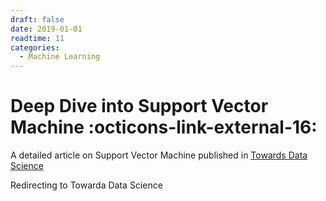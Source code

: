 ```yaml
---
draft: false
date: 2019-01-01 
readtime: 11
categories:
  - Machine Learning
---
```


# Deep Dive into Support Vector Machine :octicons-link-external-16:

A detailed article on Support Vector Machine published in [Towards Data Science]("https://towardsdatascience.com/deep-dive-into-support-vector-machine-654c8d517103")

<!-- more -->
<span class="pub_button">Redirecting to Towarda Data Science</span>
<!-- <script>window.location.href = "https://towardsdatascience.com/deep-dive-into-support-vector-machine-654c8d517103";</script> -->
<script>window.location.href = "https://medium.com/data-science/deep-dive-into-support-vector-machine-654c8d517103";</script>

